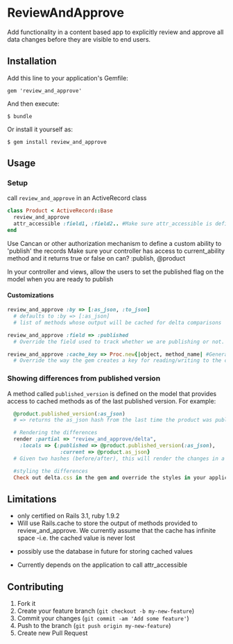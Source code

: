 # ReviewAndApprove

Add functionality in a content based app to explicitly review and approve all data changes before they are visible to end users.

## Installation

Add this line to your application's Gemfile:

    gem 'review_and_approve'

And then execute:

    $ bundle

Or install it yourself as:

    $ gem install review_and_approve

## Usage

### Setup
call `review_and_approve` in an ActiveRecord class

```ruby
class Product < ActiveRecord::Base
  review_and_approve
  attr_accessible :field1, :field2.. #Make sure attr_accessible is defined properly
end
```

Use Cancan or other authorization mechanism to define a custom ability to 'publish' the records
Make sure your controller has access to current_ability method and it returns true or false on can? :publish, @product

In your controller and views, allow the users to set the published flag on the model when you are ready to publish

#### Customizations

```ruby
review_and_approve :by => [:as_json, :to_json]
  # defaults to :by => [:as_json] 
  # list of methods whose output will be cached for delta comparisons

review_and_approve :field => :published 
  # Override the field used to track whether we are publishing or not.

review_and_approve :cache_key => Proc.new{|object, method_name| #Generate key string}
  # Override the way the gem creates a key for reading/writing to the cache
```

### Showing differences from published version
A method called `published_version` is defined on the model that provides access to cached methods as of the last published version. For example:

```ruby
  @product.published_version(:as_json)   
  # => returns the as_json hash from the last time the product was published

  # Rendering the differences
  render :partial => "review_and_approve/delta", 
    :locals => {:published => @product.published_version(:as_json),
                 :current => @product.as_json}
  # Given two hashes (before/after), this will render the changes in a table

  #styling the differences
  Check out delta.css in the gem and override the styles in your application
```

## Limitations
* only certified on Rails 3.1, ruby 1.9.2
* Will use Rails.cache to store the output of methods provided to review_and_approve. We currently assume that the cache has infinite space -i.e. the cached value is never lost
 - possibly use the database in future for storing cached values
* Currently depends on the application to call attr_accessible


## Contributing

1. Fork it
2. Create your feature branch (`git checkout -b my-new-feature`)
3. Commit your changes (`git commit -am 'Add some feature'`)
4. Push to the branch (`git push origin my-new-feature`)
5. Create new Pull Request
